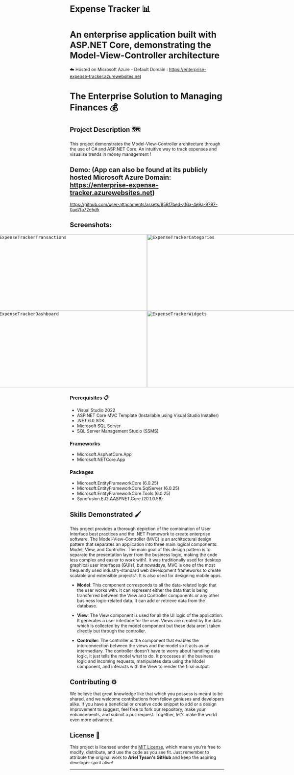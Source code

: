 
# Expense Tracker 📊
An enterprise application built with ASP.NET Core, demonstrating the Model-View-Controller architecture
=======



☁️ Hosted on Microsoft Azure - Default Domain : https://enterprise-expense-tracker.azurewebsites.net



# The Enterprise Solution to Managing Finances 💰

## Project Description 🗺️

This project demonstrates the Model-View-Controller architecture through the use of C# and ASP.NET Core.
An intuitive way to track expenses and visualise trends in money management !

## Demo: (App can also be found at its publicly hosted Microsoft Azure Domain: https://enterprise-expense-tracker.azurewebsites.net)

https://github.com/user-attachments/assets/858f7bed-af6a-4e9a-9797-0ad7fa72e5d5

## Screenshots:

<div style="display: flex; justify-content: center; align-items: center;">
    <kbd>
        <img src="https://github.com/user-attachments/assets/9d3d33b4-4a48-4a8a-8e2f-405faff6b6c8" alt="ExpenseTrackerTransactions" width="500" height="250">
    </kbd>
    <kbd>
        <img src="https://github.com/user-attachments/assets/d6a19cd7-9f91-4802-9d88-c93a5ab675b0" alt="ExpenseTrackerCategories" width="500" height="250">
    </kbd>
</div>

<div style="display: flex; justify-content: center; align-items: center;">
    <kbd>
        <img src="https://github.com/user-attachments/assets/8b23e456-0834-43bb-9d39-7aa2b30f5099" alt="ExpenseTrackerDashboard" width="500" height="250">
    </kbd>
    <kbd>
        <img src="https://github.com/user-attachments/assets/07103ba5-e9b8-4805-ab24-80a4d1104af4" alt="ExpenseTrackerWidgets" width="500" height="250">
    </kbd>
</div>

### Prerequisites 📋

- Visual Studio 2022
- ASP.NET Core MVC Template (Installable using Visual Studio Installer)
- .NET 6.0 SDK
- Microsoft SQL Server
- SQL Server Management Studio (SSMS)

### Frameworks

- Microsoft.AspNetCore.App
- Microsoft.NETCore.App

### Packages

- Microsoft.EntityFrameworkCore (6.0.25)
- Microsoft.EntityFrameworkCore.SqlServer (6.0.25)
- Microsoft.EntityFrameworkCore.Tools (6.0.25)
- Syncfusion.EJ2.AASPNET.Core (20.1.0.58)

## Skills Demonstrated 🖌️

This project provides a thorough depiction of the combination of User Interface best practices and the .NET Framework to create enterprise software.
The Model-View-Controller (MVC) is an architectural design pattern that separates an application into three main logical components: Model, View, and Controller.
The main goal of this design pattern is to separate the presentation layer from the business logic, making the code less complex and easier to work with1. It was traditionally used for desktop graphical user interfaces (GUIs), but nowadays, MVC is one of the most frequently used industry-standard web development frameworks to create scalable and extensible projects1. It is also used for designing mobile apps.

- **Model**: This component corresponds to all the data-related logic that the user works with. It can represent either the data that is being transferred between the View and Controller components or any other business logic-related data. It can add or retrieve data from the database.

- **View**: The View component is used for all the UI logic of the application. It generates a user interface for the user. Views are created by the data which is collected by the model component but these data aren’t taken directly but through the controller.


- **Controller**: The controller is the component that enables the interconnection between the views and the model so it acts as an intermediary. The controller doesn’t have to worry about handling data logic, it just tells the model what to do. It processes all the business logic and incoming requests, manipulates data using the Model component, and interacts with the View to render the final output.

## Contributing ⚙️

We believe that great knowledge like that which you possess is meant to be shared, and we welcome contributions from fellow geniuses and developers alike. If you have a beneficial or creative code snippet to add or a design improvement to suggest, feel free to fork our repository, make your enhancements, and submit a pull request. Together, let's make the world even more advanced.

## License 🪪

This project is licensed under the [MIT License](LICENSE), which means you're free to modify, distribute, and use the code as you see fit. Just remember to attribute the original work to **Ariel Tyson's GitHub** and keep the aspiring developer spirit alive!

---
